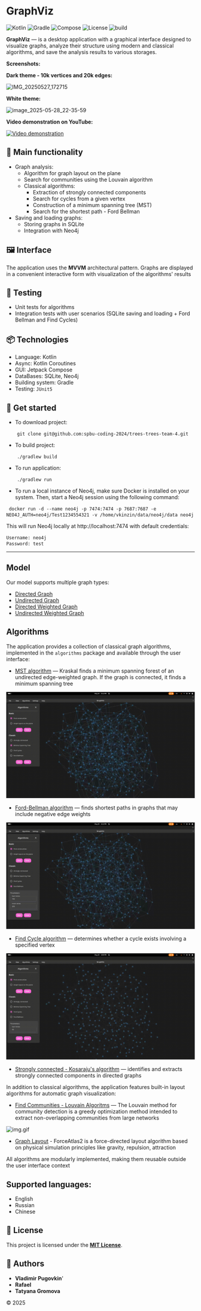 # GraphViz

![Kotlin](https://img.shields.io/badge/Kotlin-2.1.20-blue)
![Gradle](https://img.shields.io/badge/Gradle-8.8-brightgreen)
![Compose](https://img.shields.io/badge/Compose-1.8.0-orange)
![License](https://img.shields.io/badge/License-MIT-blue)
![build](https://img.shields.io/badge/build-passing-brightgreen)



**GraphViz** — is a desktop application with a graphical interface designed to visualize graphs, analyze their structure using modern and classical algorithms, and save the analysis results to various storages.

**Screenshots:**

**Dark theme - 10k vertices and 20k edges:**

![IMG_20250527_172715](https://github.com/user-attachments/assets/b814c39d-bece-489d-a311-72dbdacb182e)

**White theme:**

![image_2025-05-28_22-35-59](https://github.com/user-attachments/assets/7b37f661-eaa5-4f7c-a033-a92536e626ef)

**Video demonstration on YouTube:**

[![Video demonstration](https://img.youtube.com/vi/cyapdboouAI/0.jpg)](https://www.youtube.com/watch?v=cyapdboouAI)

## 🔧 Main functionality

- Graph analysis:
  - Algorithm for graph layout on the plane
  - Search for communities using the Louvain algorithm
  - Classical algorithms:
      - Extraction of strongly connected components
      - Search for cycles from a given vertex
      - Construction of a minimum spanning tree (MST)
      - Search for the shortest path - Ford Bellman
- Saving and loading graphs:
  - Storing graphs in SQLite
  - Integration with Neo4j

## 🖼 Interface

The application uses the **MVVM** architectural pattern. Graphs are displayed in a convenient interactive form with visualization of the algorithms' results

## 🧪 Testing

- Unit tests for algorithms 
- Integration tests with user scenarios (SQLite saving and loading + Ford Bellman and Find Cycles)

## 📦 Technologies

- Language: Kotlin
- Async: Kotlin Coroutines
- GUI: Jetpack Compose 
- DataBases: SQLite, Neo4j
- Building system: Gradle
- Testing: `JUnit5`

## 🚀 Get started

* To download project:
```
    git clone git@github.com:spbu-coding-2024/trees-trees-team-4.git
```
* To build project:
```
    ./gradlew build
```

* To run application:
```
    ./gradlew run
```
* To run a local instance of Neo4j, make sure Docker is installed on your system.
Then, start a Neo4j session using the following command:
```
 docker run -d --name neo4j -p 7474:7474 -p 7687:7687 -e NEO4J_AUTH=neo4j/Test1234554321 -v /home/vkinzin/data/neo4j/data neo4j
```
This will run Neo4j locally at http://localhost:7474 with default credentials:
```
Username: neo4j
Password: test
```

---

## Model
Our model supports multiple graph types:
* [Directed Graph](https://en.wikipedia.org/wiki/Directed_graph)
* [Undirected Graph](https://en.wikipedia.org/wiki/Graph_(discrete_mathematics))
* [Directed Weighted Graph](https://en.wikipedia.org/wiki/Graph_(discrete_mathematics)#Weighted_graph)
* [Undirected Weighted Graph](https://en.wikipedia.org/wiki/Graph_(discrete_mathematics)#Weighted_graph)

## Algorithms

The application provides a collection of classical graph algorithms, implemented in the `algorithms` package and available through the user interface:

* [MST algorithm](https://en.wikipedia.org/wiki/Minimum_spanning_tree) — Kraskal finds a minimum spanning forest of an undirected edge-weighted graph. If the graph is connected, it finds a minimum spanning tree

    
![img.gif](resources/MSTPreview.gif)
  
* [Ford-Bellman algorithm](https://en.wikipedia.org/wiki/Bellman%E2%80%93Ford_algorithm) — finds shortest paths in graphs that may include negative edge weights

  
![img.gif](resources/FordBellman.gif)
      
* [Find Cycle algorithm](https://en.wikipedia.org/wiki/Cycle_%28graph_theory%29#Algorithm) — determines whether a cycle exists involving a specified vertex
  
  
![img.gif](resources/findCyclesPreview.gif)
      
* [Strongly connected - Kosaraju's algorithm](https://en.wikipedia.org/wiki/Kosaraju%27s_algorithm) — identifies and extracts strongly connected components in directed graphs


In addition to classical algorithms, the application features built-in layout algorithms for automatic graph visualization:

* [Find Communities - Louvain Algoritms](https://github.com/JetBrains-Research/louvain) — The Louvain method for community detection is a greedy optimization method intended to extract non-overlapping communities from large networks

    
![img.gif](/resources/FindCommunities.gif)
      
* [Graph Layout](https://github.com/gephi/gephi/wiki/Force-Atlas-2) - ForceAtlas2 is a force-directed layout algorithm based on physical simulation principles like gravity, repulsion, attraction

All algorithms are modularly implemented, making them reusable outside the user interface context

## Supported languages:

  - English
  - Russian
  - Chinese


## 📄 License

This project is licensed under the [**MIT License**](LICENSE).

## 📌 Authors
- **Vladimir Pugovkin**'
- **Rafael**
- **Tatyana Gromova**

© 2025
